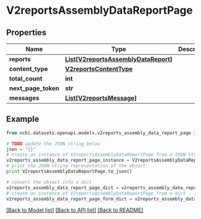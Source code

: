 # V2reportsAssemblyDataReportPage


## Properties

Name | Type | Description | Notes
------------ | ------------- | ------------- | -------------
**reports** | [**List[V2reportsAssemblyDataReport]**](V2reportsAssemblyDataReport.md) |  | [optional] 
**content_type** | [**V2reportsContentType**](V2reportsContentType.md) |  | [optional] 
**total_count** | **int** |  | [optional] 
**next_page_token** | **str** |  | [optional] 
**messages** | [**List[V2reportsMessage]**](V2reportsMessage.md) |  | [optional] 

## Example

```python
from ncbi.datasets.openapi.models.v2reports_assembly_data_report_page import V2reportsAssemblyDataReportPage

# TODO update the JSON string below
json = "{}"
# create an instance of V2reportsAssemblyDataReportPage from a JSON string
v2reports_assembly_data_report_page_instance = V2reportsAssemblyDataReportPage.from_json(json)
# print the JSON string representation of the object
print V2reportsAssemblyDataReportPage.to_json()

# convert the object into a dict
v2reports_assembly_data_report_page_dict = v2reports_assembly_data_report_page_instance.to_dict()
# create an instance of V2reportsAssemblyDataReportPage from a dict
v2reports_assembly_data_report_page_form_dict = v2reports_assembly_data_report_page.from_dict(v2reports_assembly_data_report_page_dict)
```
[[Back to Model list]](../README.md#documentation-for-models) [[Back to API list]](../README.md#documentation-for-api-endpoints) [[Back to README]](../README.md)


